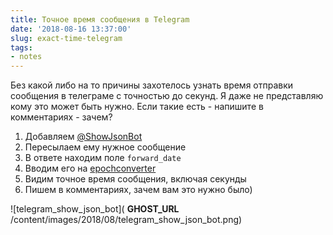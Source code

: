 ```yaml
---
title: Точное время сообщения в Telegram
date: '2018-08-16 13:37:00'
slug: exact-time-telegram
tags:
- notes
---
```


Без какой либо на то причины захотелось узнать время отправки сообщения в телеграме с точностью до секунд. Я даже не представляю кому это может быть нужно. Если такие есть - напишите в комментариях - зачем?

1. Добавляем [@ShowJsonBot](https://t.me/ShowJsonBot)
2. Пересылаем ему нужное сообщение
3. В ответе находим поле `forward_date`
4. Вводим его на [epochconverter](https://www.epochconverter.com)
5. Видим точное время сообщения, включая секунды
6. Пишем в комментариях, зачем вам это нужно было)

![telegram_show_json_bot]( __GHOST_URL__ /content/images/2018/08/telegram_show_json_bot.png)

<!--kg-card-end: markdown-->